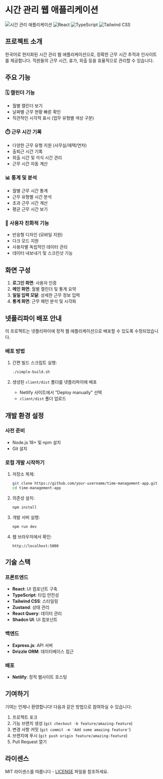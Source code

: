 # 시간 관리 웹 애플리케이션

![시간 관리 애플리케이션](https://img.shields.io/badge/시간_관리-애플리케이션-blue)
![React](https://img.shields.io/badge/React-18.x-61DAFB?logo=react)
![TypeScript](https://img.shields.io/badge/TypeScript-5.x-3178C6?logo=typescript)
![Tailwind CSS](https://img.shields.io/badge/Tailwind_CSS-3.x-38B2AC?logo=tailwind-css)

## 프로젝트 소개

한국어로 현지화된 시간 관리 웹 애플리케이션으로, 정확한 근무 시간 추적과 인사이트를 제공합니다. 직원들의 근무 시간, 휴가, 외출 등을 효율적으로 관리할 수 있습니다.

## 주요 기능

### 🗓️ 캘린더 기능
- 월별 캘린더 보기
- 날짜별 근무 현황 빠른 확인
- 직관적인 시각적 표시 (업무 유형별 색상 구분)

### ⏱️ 근무 시간 기록
- 다양한 근무 유형 지원 (사무실/재택/연차)
- 출퇴근 시간 기록
- 외출 시간 및 석식 시간 관리
- 근무 시간 자동 계산

### 📊 통계 및 분석
- 월별 근무 시간 통계
- 근무 유형별 시간 분석
- 초과 근무 시간 계산
- 평균 근무 시간 보기

### 📱 사용자 친화적 기능
- 반응형 디자인 (모바일 지원)
- 다크 모드 지원
- 사용자별 독립적인 데이터 관리
- 데이터 내보내기 및 스크린샷 기능

## 화면 구성

1. **로그인 화면**: 사용자 인증
2. **메인 화면**: 월별 캘린더 및 통계 요약
3. **일일 입력 모달**: 상세한 근무 정보 입력
4. **통계 화면**: 근무 패턴 분석 및 시각화

## 넷플리파이 배포 안내

이 프로젝트는 넷플리파이에 정적 웹 애플리케이션으로 배포할 수 있도록 수정되었습니다.

### 배포 방법

1. 간편 빌드 스크립트 실행:
   ```bash
   ./simple-build.sh
   ```

2. 생성된 `client/dist` 폴더를 넷플리파이에 배포
   - Netlify 사이트에서 "Deploy manually" 선택
   - `client/dist` 폴더 업로드

## 개발 환경 설정

### 사전 준비
- Node.js 18+ 및 npm 설치
- Git 설치

### 로컬 개발 시작하기

1. 저장소 복제:
   ```bash
   git clone https://github.com/your-username/time-management-app.git
   cd time-management-app
   ```

2. 의존성 설치:
   ```bash
   npm install
   ```

3. 개발 서버 실행:
   ```bash
   npm run dev
   ```

4. 웹 브라우저에서 확인:
   ```
   http://localhost:5000
   ```

## 기술 스택

### 프론트엔드
- **React**: UI 컴포넌트 구축
- **TypeScript**: 타입 안전성
- **Tailwind CSS**: 스타일링
- **Zustand**: 상태 관리
- **React Query**: 데이터 관리
- **Shadcn UI**: UI 컴포넌트

### 백엔드
- **Express.js**: API 서버
- **Drizzle ORM**: 데이터베이스 접근

### 배포
- **Netlify**: 정적 웹사이트 호스팅

## 기여하기

기여는 언제나 환영합니다! 다음과 같은 방법으로 참여하실 수 있습니다:

1. 프로젝트 포크
2. 기능 브랜치 생성 (`git checkout -b feature/amazing-feature`)
3. 변경 사항 커밋 (`git commit -m 'Add some amazing feature'`)
4. 브랜치에 푸시 (`git push origin feature/amazing-feature`)
5. Pull Request 열기

## 라이센스

MIT 라이센스를 따릅니다 - [LICENSE](LICENSE) 파일을 참조하세요.